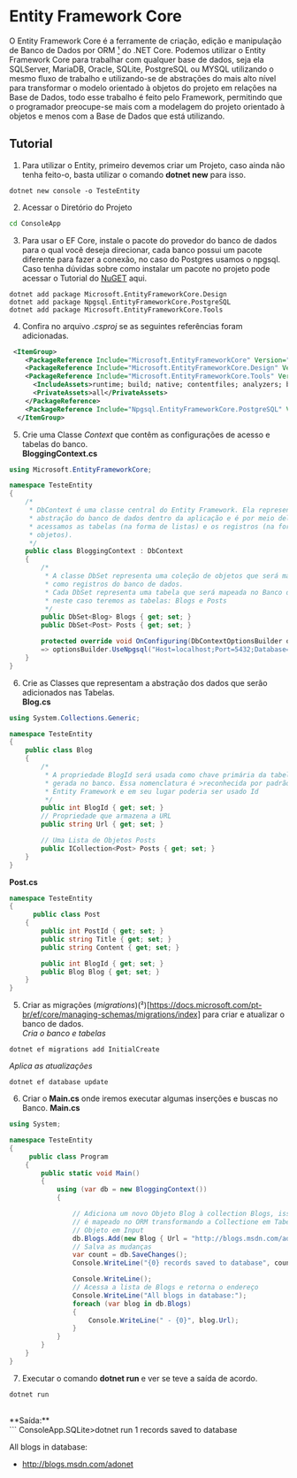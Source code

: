 # Entity Framework Core
O Entity Framework Core é a ferramente de criação, edição e manipulação de Banco de Dados por ORM [¹](https://pt.stackoverflow.com/a/138943) do .NET Core. Podemos utilizar o Entity Framework Core para trabalhar com qualquer base de dados, seja ela SQLServer, MariaDB, Oracle, SQLite, PostgreSQL ou MYSQL utilizando o mesmo fluxo de trabalho e utilizando-se de abstrações do mais alto nível para transformar o modelo orientado à objetos do projeto em relações na Base de Dados, todo esse trabalho é feito pelo Framework, permitindo que o programador preocupe-se mais com a modelagem do projeto orientado à objetos e menos com a Base de Dados que está utilizando.  

## Tutorial
1. Para utilizar o Entity, primeiro devemos criar um Projeto, caso ainda não tenha feito-o, basta utilizar o comando **dotnet new** para isso.
```
dotnet new console -o TesteEntity
```
2. Acessar o Diretório do Projeto
```bash
cd ConsoleApp
```
3. Para usar o EF Core, instale o pacote do provedor do banco de dados para o qual você deseja direcionar, cada banco possui um pacote diferente para fazer a conexão, no caso do Postgres usamos o npgsql. Caso tenha dúvidas sobre como instalar um pacote no projeto pode acessar o Tutorial do [NuGET](https://github.com/Camilotk/aprendendo_csharp/blob/master/NUGET.md) aqui.
```
dotnet add package Microsoft.EntityFrameworkCore.Design
dotnet add package Npgsql.EntityFrameworkCore.PostgreSQL
dotnet add package Microsoft.EntityFrameworkCore.Tools
```
4. Confira no arquivo *.csproj* se as seguintes referências foram adicionadas.
```xml
 <ItemGroup>
    <PackageReference Include="Microsoft.EntityFrameworkCore" Version="2.2.6" />
    <PackageReference Include="Microsoft.EntityFrameworkCore.Design" Version="2.2.6" />
    <PackageReference Include="Microsoft.EntityFrameworkCore.Tools" Version="2.2.6">
      <IncludeAssets>runtime; build; native; contentfiles; analyzers; buildtransitive</IncludeAssets>
      <PrivateAssets>all</PrivateAssets>
    </PackageReference>
    <PackageReference Include="Npgsql.EntityFrameworkCore.PostgreSQL" Version="2.2.4" />
  </ItemGroup>
```
5. Crie uma Classe *Context* que contêm as configurações de acesso e tabelas do banco.<br>
**BloggingContext.cs**<br>
```C#
using Microsoft.EntityFrameworkCore;

namespace TesteEntity
{
    /*
     * DbContext é uma classe central do Entity Framework. Ela representa uma
     * abstração do banco de dados dentro da aplicação e é por meio dela que 
     * acessamos as tabelas (na forma de listas) e os registros (na forma de 
     * objetos).
     */
    public class BloggingContext : DbContext
    {
        /*
         * A classe DbSet representa uma coleção de objetos que será mapeada
         * como registros do banco de dados.
         * Cada DbSet representa uma tabela que será mapeada no Banco de Dados
         * neste caso teremos as tabelas: Blogs e Posts
         */ 
        public DbSet<Blog> Blogs { get; set; }
        public DbSet<Post> Posts { get; set; }

        protected override void OnConfiguring(DbContextOptionsBuilder optionsBuilder) 
        => optionsBuilder.UseNpgsql("Host=localhost;Port=5432;Database=NOME_DATABASE;Username=postgres;Password=XXXX");
    }
}
```
6. Crie as Classes que representam a abstração dos dados que serão adicionados nas Tabelas.<br>
**Blog.cs**<br>
```C#
using System.Collections.Generic;

namespace TesteEntity
{
    public class Blog
    {
        /*
         * A propriedade BlogId será usada como chave primária da tabela que será 
         * gerada no banco. Essa nomenclatura é >reconhecida por padrão pelo 
         * Entity Framework e em seu lugar poderia ser usado Id
         */
        public int BlogId { get; set; }
        // Propriedade que armazena a URL
        public string Url { get; set; }

        // Uma Lista de Objetos Posts
        public ICollection<Post> Posts { get; set; }
    }
}
```
**Post.cs**<br>
```C#
namespace TesteEntity
{
      public class Post
    {
        public int PostId { get; set; }
        public string Title { get; set; }
        public string Content { get; set; }

        public int BlogId { get; set; }
        public Blog Blog { get; set; }
    }
}
```
5. Criar as migrações (_migrations_)(²)[https://docs.microsoft.com/pt-br/ef/core/managing-schemas/migrations/index] para criar e atualizar o banco de dados.<br>
*Cria o banco e tabelas*<br>
```
dotnet ef migrations add InitialCreate
```
*Aplica as atualizações*<br>
```
dotnet ef database update
```
6. Criar o **Main.cs** onde iremos executar algumas inserções e buscas no Banco.
**Main.cs**<br>
```C#
using System;

namespace TesteEntity
{
     public class Program
    {
        public static void Main()
        {
            using (var db = new BloggingContext())
            {

                // Adiciona um novo Objeto Blog à collection Blogs, isso depois
                // é mapeado no ORM transformando a Collectione em Tabela e o
                // Objeto em Input 
                db.Blogs.Add(new Blog { Url = "http://blogs.msdn.com/adonet" });
                // Salva as mudanças
                var count = db.SaveChanges();
                Console.WriteLine("{0} records saved to database", count);

                Console.WriteLine();
                // Acessa a lista de Blogs e retorna o endereço
                Console.WriteLine("All blogs in database:");
                foreach (var blog in db.Blogs)
                {
                    Console.WriteLine(" - {0}", blog.Url);
                }
            }
        }
    }
}
```
7. Executar o comando **dotnet run** e ver se teve a saída de acordo.<br>
```
dotnet run
```
<br>
**Saída:**
<br>
```
ConsoleApp.SQLite>dotnet run
1 records saved to database

All blogs in database:
- http://blogs.msdn.com/adonet
```
